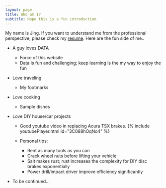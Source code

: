```yaml
---
layout: page
title: Who am I?
subtitle: Hope this is a fun introduction
---
```


My name is Jing. If you want to understand me from the professional perspective, please check my [resume](/JingCV). Here are the fun side of me..
- A guy loves DATA
  - Force of this website
  - Data is fun and challenging; keep learning is the my way to enjoy the fun

- Love traveling
  - My footmarks

- Love cooking
  - Sample dishes

- Love DIY house/car projects 
  - Good youtube video in replacing Acura TSX brakes. 
  {% include youtubePlayer.html id="3C088hOqNo4" %}

  - Personal tips:
    - Rent as many tools as you can
    - Crack wheel nuts before lifting your vehicle
    - Salt makes rust; rust increases the complexity for DIY disc brakes exponentially
    - Power drill/impact driver improve efficiency significantly

- To be continued...